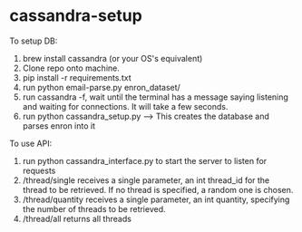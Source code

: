 # cassandra-setup

To setup DB: 
1. brew install cassandra (or your OS's equivalent)
2. Clone repo onto machine.
3. pip install -r requirements.txt
4. run python email-parse.py enron_dataset/
5. run cassandra -f, wait until the terminal has a message saying listening and waiting for connections. It will take a few seconds.
6. run python cassandra_setup.py --> This creates the database and parses enron into it

To use API:
1. run python cassandra_interface.py to start the server to listen for requests
2. /thread/single receives a single parameter, an int thread_id for the thread to be retrieved. If no thread is specified, a random one is chosen.
3. /thread/quantity receives a single parameter, an int quantity, specifying the number of threads to be retrieved.
4. /thread/all returns all threads

